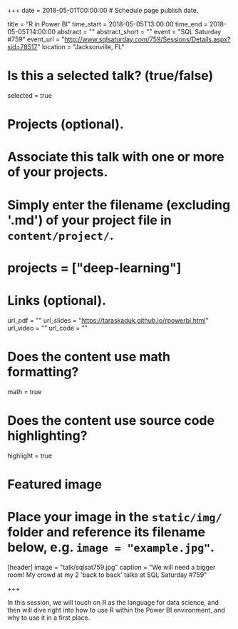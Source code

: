 +++
date = 2018-05-01T00:00:00  # Schedule page publish date.

title = "R in Power BI"
time_start = 2018-05-05T13:00:00
time_end = 2018-05-05T14:00:00
abstract = ""
abstract_short = ""
event = "SQL Saturday #759"
event_url = "http://www.sqlsaturday.com/759/Sessions/Details.aspx?sid=78517"
location = "Jacksonville, FL"

# Is this a selected talk? (true/false)
selected = true

# Projects (optional).
#   Associate this talk with one or more of your projects.
#   Simply enter the filename (excluding '.md') of your project file in `content/project/`.
# projects = ["deep-learning"]

# Links (optional).
url_pdf = ""
url_slides = "https://taraskaduk.github.io/rpowerbi.html"
url_video = ""
url_code = ""

# Does the content use math formatting?
math = true

# Does the content use source code highlighting?
highlight = true

# Featured image
# Place your image in the `static/img/` folder and reference its filename below, e.g. `image = "example.jpg"`.
[header]
image = "talk/sqlsat759.jpg"
caption = "We will need a bigger room! My crowd at my 2 'back to back' talks at SQL Saturday #759"

+++

In this session, we will touch on R as the language for data science, and then will dive right into how to use R within the Power BI environment, and why to use it in a first place.